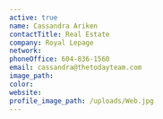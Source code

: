 ```yaml
---
active: true
name: Cassandra Ariken
contactTitle: Real Estate
company: Royal Lepage
network:
phoneOffice: 604-836-1560
email: cassandra@thetodayteam.com
image_path:
color:
website:
profile_image_path: /uploads/Web.jpg
---
```



